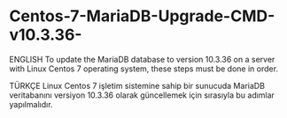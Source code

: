 # Centos-7-MariaDB-Upgrade-CMD-v10.3.36-

ENGLISH
To update the MariaDB database to version 10.3.36 on a server with Linux Centos 7 operating system, these steps must be done in order. 

TÜRKÇE
Linux Centos 7 işletim sistemine sahip bir sunucuda MariaDB veritabanını versiyon 10.3.36 olarak güncellemek için sırasıyla bu adımlar yapılmalıdır.


